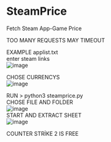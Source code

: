 # SteamPrice
Fetch Steam App-Game Price

TOO MANY REQUESTS MAY TIMEOUT  

EXAMPLE applist.txt  
enter steam links  
![image](https://github.com/MustafaBaypara/SteamAppPrice/assets/94145699/3fa71784-c79d-4512-9d60-4684ced40233)

  
CHOSE CURRENCYS  
![image](https://github.com/MustafaBaypara/SteamAppPrice/assets/94145699/3f377c7f-1d57-45f4-89be-53638902ae95)  
  
RUN > python3 steamprice.py    
CHOSE FILE AND FOLDER  
![image](https://github.com/MustafaBaypara/SteamAppPrice/assets/94145699/a9861f63-b027-47c5-a202-87a903e6f13f)  
START AND EXTRACT SHEET  
![image](https://github.com/MustafaBaypara/SteamPrice/assets/94145699/795361c9-2f3f-433e-8ca8-9dd58a2ba33d)

COUNTER STRİKE 2 IS FREE
